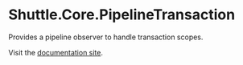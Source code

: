 # Shuttle.Core.PipelineTransaction

Provides a pipeline observer to handle transaction scopes.



Visit the [documentation site](http://shuttle.github.io/shuttle-core/).